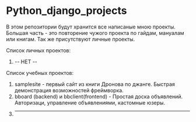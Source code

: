 # Python_django_projects
В этом репозитории будут хранится все написаные мною проекты. Большая часть - это повторение чужого проекта по гайдам, мануалам или книгам. Так же присутствуют личные проекты.

Список личных проектов:
1) -- НЕТ --



Список учебных проектов:
1) samplesite - первый сайт из книги Дронова по джанге. Быстрая демонстрация возможностей фреймворка.
2) bboard (backend) и bbclient(frontend) - Простая доска объявлений. Авторизаци, управление объявлениями, кастомные юзеры.
3) ---